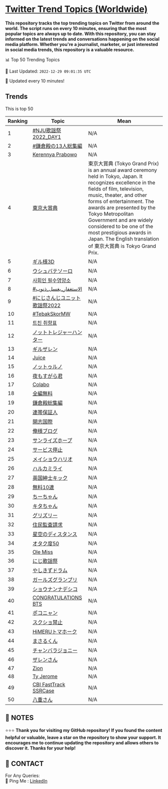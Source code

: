[Twitter Trend Topics (Worldwide)](https://github.com/ErcinDedeoglu/Twitter-Trend-Topics)
==========

**This repository tracks the top trending topics on Twitter from around the world. 
The script runs on every 10 minutes, ensuring that the most popular topics are always up to date. 
With this repository, you can stay informed on the latest trends and conversations happening on the social media platform. 
Whether you're a journalist, marketer, or just interested in social media trends, this repository is a valuable resource.**


📊 Top 50 Trending Topics

📆 Last Updated: `2022-12-29 09:01:35 UTC`

🔧 Updated every 10 minutes!


## Trends

This is top 50

| Ranking | Topic | Mean |
| ------- | ------------ | ------------ |
| 1 | [#NJU歌謡祭2022_DAY1](http://twitter.com/search?q=%23NJU%e6%ad%8c%e8%ac%a1%e7%a5%ad2022_DAY1) | N/A |
| 2 | [#鎌倉殿の13人総集編](http://twitter.com/search?q=%23%e9%8e%8c%e5%80%89%e6%ae%bf%e3%81%ae13%e4%ba%ba%e7%b7%8f%e9%9b%86%e7%b7%a8) | N/A |
| 3 | [Kerennya Prabowo](http://twitter.com/search?q=Kerennya+Prabowo) | N/A |
| 4 | [東京大賞典](http://twitter.com/search?q=%e6%9d%b1%e4%ba%ac%e5%a4%a7%e8%b3%9e%e5%85%b8) | 東京大賞典 (Tokyo Grand Prix) is an annual award ceremony held in Tokyo, Japan. It recognizes excellence in the fields of film, television, music, theater, and other forms of entertainment. The awards are presented by the Tokyo Metropolitan Government and are widely considered to be one of the most prestigious awards in Japan. The English translation of 東京大賞典 is Tokyo Grand Prix. |
| 5 | [ギル様3D](http://twitter.com/search?q=%e3%82%ae%e3%83%ab%e6%a7%983D) | N/A |
| 6 | [ウシュバテソーロ](http://twitter.com/search?q=%e3%82%a6%e3%82%b7%e3%83%a5%e3%83%90%e3%83%86%e3%82%bd%e3%83%bc%e3%83%ad) | N/A |
| 7 | [사회인 필수영양소](http://twitter.com/search?q=%ec%82%ac%ed%9a%8c%ec%9d%b8+%ed%95%84%ec%88%98%ec%98%81%ec%96%91%ec%86%8c) | N/A |
| 8 | [#الاستغفار_يغسل_ذنوب](http://twitter.com/search?q=%23%d8%a7%d9%84%d8%a7%d8%b3%d8%aa%d8%ba%d9%81%d8%a7%d8%b1_%d9%8a%d8%ba%d8%b3%d9%84_%d8%b0%d9%86%d9%88%d8%a8) | N/A |
| 9 | [#にじさんじユニット歌謡祭2022](http://twitter.com/search?q=%23%e3%81%ab%e3%81%98%e3%81%95%e3%82%93%e3%81%98%e3%83%a6%e3%83%8b%e3%83%83%e3%83%88%e6%ad%8c%e8%ac%a1%e7%a5%ad2022) | N/A |
| 10 | [#TebakSkorMW](http://twitter.com/search?q=%23TebakSkorMW) | N/A |
| 11 | [트친 취향표](http://twitter.com/search?q=%ed%8a%b8%ec%b9%9c+%ec%b7%a8%ed%96%a5%ed%91%9c) | N/A |
| 12 | [ノットトレジャーハンター](http://twitter.com/search?q=%e3%83%8e%e3%83%83%e3%83%88%e3%83%88%e3%83%ac%e3%82%b8%e3%83%a3%e3%83%bc%e3%83%8f%e3%83%b3%e3%82%bf%e3%83%bc) | N/A |
| 13 | [ギルザレン](http://twitter.com/search?q=%e3%82%ae%e3%83%ab%e3%82%b6%e3%83%ac%e3%83%b3) | N/A |
| 14 | [Juice](http://twitter.com/search?q=Juice) | N/A |
| 15 | [ノットゥルノ](http://twitter.com/search?q=%e3%83%8e%e3%83%83%e3%83%88%e3%82%a5%e3%83%ab%e3%83%8e) | N/A |
| 16 | [夜もすがら君](http://twitter.com/search?q=%e5%a4%9c%e3%82%82%e3%81%99%e3%81%8c%e3%82%89%e5%90%9b) | N/A |
| 17 | [Colabo](http://twitter.com/search?q=Colabo) | N/A |
| 18 | [全編無料](http://twitter.com/search?q=%e5%85%a8%e7%b7%a8%e7%84%a1%e6%96%99) | N/A |
| 19 | [鎌倉殿総集編](http://twitter.com/search?q=%e9%8e%8c%e5%80%89%e6%ae%bf%e7%b7%8f%e9%9b%86%e7%b7%a8) | N/A |
| 20 | [連帯保証人](http://twitter.com/search?q=%e9%80%a3%e5%b8%af%e4%bf%9d%e8%a8%bc%e4%ba%ba) | N/A |
| 21 | [開志国際](http://twitter.com/search?q=%e9%96%8b%e5%bf%97%e5%9b%bd%e9%9a%9b) | N/A |
| 22 | [俺様ブログ](http://twitter.com/search?q=%e4%bf%ba%e6%a7%98%e3%83%96%e3%83%ad%e3%82%b0) | N/A |
| 23 | [サンライズホープ](http://twitter.com/search?q=%e3%82%b5%e3%83%b3%e3%83%a9%e3%82%a4%e3%82%ba%e3%83%9b%e3%83%bc%e3%83%97) | N/A |
| 24 | [サービス停止](http://twitter.com/search?q=%e3%82%b5%e3%83%bc%e3%83%93%e3%82%b9%e5%81%9c%e6%ad%a2) | N/A |
| 25 | [メイショウハリオ](http://twitter.com/search?q=%e3%83%a1%e3%82%a4%e3%82%b7%e3%83%a7%e3%82%a6%e3%83%8f%e3%83%aa%e3%82%aa) | N/A |
| 26 | [ハルカミライ](http://twitter.com/search?q=%e3%83%8f%e3%83%ab%e3%82%ab%e3%83%9f%e3%83%a9%e3%82%a4) | N/A |
| 27 | [英国紳士キック](http://twitter.com/search?q=%e8%8b%b1%e5%9b%bd%e7%b4%b3%e5%a3%ab%e3%82%ad%e3%83%83%e3%82%af) | N/A |
| 28 | [無料10連](http://twitter.com/search?q=%e7%84%a1%e6%96%9910%e9%80%a3) | N/A |
| 29 | [ちーちゃん](http://twitter.com/search?q=%e3%81%a1%e3%83%bc%e3%81%a1%e3%82%83%e3%82%93) | N/A |
| 30 | [キタちゃん](http://twitter.com/search?q=%e3%82%ad%e3%82%bf%e3%81%a1%e3%82%83%e3%82%93) | N/A |
| 31 | [グリズリー](http://twitter.com/search?q=%e3%82%b0%e3%83%aa%e3%82%ba%e3%83%aa%e3%83%bc) | N/A |
| 32 | [住民監査請求](http://twitter.com/search?q=%e4%bd%8f%e6%b0%91%e7%9b%a3%e6%9f%bb%e8%ab%8b%e6%b1%82) | N/A |
| 33 | [星空のディスタンス](http://twitter.com/search?q=%e6%98%9f%e7%a9%ba%e3%81%ae%e3%83%87%e3%82%a3%e3%82%b9%e3%82%bf%e3%83%b3%e3%82%b9) | N/A |
| 34 | [オタク度50](http://twitter.com/search?q=%e3%82%aa%e3%82%bf%e3%82%af%e5%ba%a650) | N/A |
| 35 | [Ole Miss](http://twitter.com/search?q=Ole+Miss) | N/A |
| 36 | [にじ歌謡祭](http://twitter.com/search?q=%e3%81%ab%e3%81%98%e6%ad%8c%e8%ac%a1%e7%a5%ad) | N/A |
| 37 | [やしきずドラム](http://twitter.com/search?q=%e3%82%84%e3%81%97%e3%81%8d%e3%81%9a%e3%83%89%e3%83%a9%e3%83%a0) | N/A |
| 38 | [ガールズグランプリ](http://twitter.com/search?q=%e3%82%ac%e3%83%bc%e3%83%ab%e3%82%ba%e3%82%b0%e3%83%a9%e3%83%b3%e3%83%97%e3%83%aa) | N/A |
| 39 | [ショウナンナデシコ](http://twitter.com/search?q=%e3%82%b7%e3%83%a7%e3%82%a6%e3%83%8a%e3%83%b3%e3%83%8a%e3%83%87%e3%82%b7%e3%82%b3) | N/A |
| 40 | [CONGRATULATIONS BTS](http://twitter.com/search?q=CONGRATULATIONS+BTS) | N/A |
| 41 | [ポコニャン](http://twitter.com/search?q=%e3%83%9d%e3%82%b3%e3%83%8b%e3%83%a3%e3%83%b3) | N/A |
| 42 | [スクショ禁止](http://twitter.com/search?q=%e3%82%b9%e3%82%af%e3%82%b7%e3%83%a7%e7%a6%81%e6%ad%a2) | N/A |
| 43 | [HiMERUトマホーク](http://twitter.com/search?q=HiMERU%e3%83%88%e3%83%9e%e3%83%9b%e3%83%bc%e3%82%af) | N/A |
| 44 | [まさるくん](http://twitter.com/search?q=%e3%81%be%e3%81%95%e3%82%8b%e3%81%8f%e3%82%93) | N/A |
| 45 | [チャンバラジョニー](http://twitter.com/search?q=%e3%83%81%e3%83%a3%e3%83%b3%e3%83%90%e3%83%a9%e3%82%b8%e3%83%a7%e3%83%8b%e3%83%bc) | N/A |
| 46 | [ザレンさん](http://twitter.com/search?q=%e3%82%b6%e3%83%ac%e3%83%b3%e3%81%95%e3%82%93) | N/A |
| 47 | [Zion](http://twitter.com/search?q=Zion) | N/A |
| 48 | [Ty Jerome](http://twitter.com/search?q=Ty+Jerome) | N/A |
| 49 | [CBI FastTrack SSRCase](http://twitter.com/search?q=CBI+FastTrack+SSRCase) | N/A |
| 50 | [八重さん](http://twitter.com/search?q=%e5%85%ab%e9%87%8d%e3%81%95%e3%82%93) | N/A |




## 📝 NOTES

⭐⭐⭐ **Thank you for visiting my GitHub repository! If you found the content helpful or valuable, leave a star on the repository to show your support. It encourages me to continue updating the repository and allows others to discover it. Thanks for your help!**

## 📨 CONTACT

 For Any Queries:  
            🏓 Ping Me : [LinkedIn](https://www.linkedin.com/in/ercindedeoglu/)